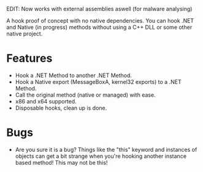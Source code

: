 EDIT: Now works with external assemblies aswell (for malware analysing)

A hook proof of concept with no native dependencies. 
You can hook .NET and Native (in progress) methods without using a C++ DLL or some other native project.


# Features
* Hook a .NET Method to another .NET Method.
* Hook a Native export (MessageBoxA, kernel32 exports) to a .NET Method.
* Call the original method (native or managed) with ease.
* x86 and x64 supported.
* Disposable hooks, clean up is done.

# Bugs
* Are you sure it is a bug? Things like the "this" keyword and instances of objects can get a bit strange when you're hooking another instance based method! This may not be this!
